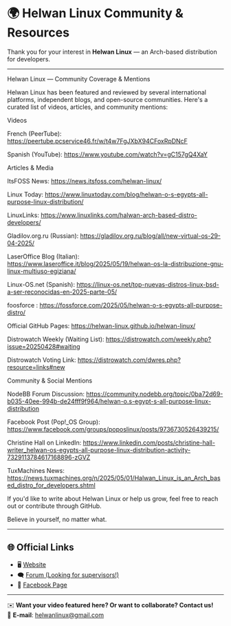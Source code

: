 # 🌍 Helwan Linux Community & Resources

Thank you for your interest in **Helwan Linux** — an Arch-based distribution for developers.

---

Helwan Linux — Community Coverage & Mentions

Helwan Linux has been featured and reviewed by several international platforms, independent blogs, and open-source communities. Here's a curated list of videos, articles, and community mentions:

Videos

French (PeerTube): https://peertube.pcservice46.fr/w/t4w7FgJXbX94CFoxRpDNcF

Spanish (YouTube): https://www.youtube.com/watch?v=gC157gQ4XaY

Articles & Media

ItsFOSS News: https://news.itsfoss.com/helwan-linux/

Linux Today: https://www.linuxtoday.com/blog/helwan-o-s-egypts-all-purpose-linux-distribution/

LinuxLinks: https://www.linuxlinks.com/halwan-arch-based-distro-developers/

Gladilov.org.ru (Russian): https://gladilov.org.ru/blog/all/new-virtual-os-29-04-2025/

LaserOffice Blog (Italian): https://www.laseroffice.it/blog/2025/05/19/helwan-os-la-distribuzione-gnu-linux-multiuso-egiziana/

Linux-OS.net (Spanish): https://linux-os.net/top-nuevas-distros-linux-bsd-a-ser-reconocidas-en-2025-parte-05/

foosforce : https://fossforce.com/2025/05/helwan-o-s-egypts-all-purpose-distro/

Official GitHub Pages: https://helwan-linux.github.io/helwan-linux/

Distrowatch Weekly (Waiting List): https://distrowatch.com/weekly.php?issue=20250428#waiting

Distrowatch Voting Link: https://distrowatch.com/dwres.php?resource=links#new

Community & Social Mentions

NodeBB Forum Discussion: https://community.nodebb.org/topic/0ba72d69-b035-40ee-994b-de24fff9f964/helwan-o.s-egypt-s-all-purpose-linux-distribution

Facebook Post (Pop!_OS Group): https://www.facebook.com/groups/poposlinux/posts/9736730526439215/

Christine Hall on LinkedIn: https://www.linkedin.com/posts/christine-hall-writer_helwan-os-egypts-all-purpose-linux-distribution-activity-7329113784617168896-zGVZ

TuxMachines News: https://news.tuxmachines.org/n/2025/05/01/Halwan_Linux_is_an_Arch_based_distro_for_developers.shtml

If you'd like to write about Helwan Linux or help us grow, feel free to reach out or contribute through GitHub.

Believe in yourself, no matter what.



---

## 🌐 Official Links

- 🖥️ [Website](https://helwan-linux.mystrikingly.com/)  
- 🗨️ [Forum (Looking for supervisors!)](https://helwanlinux.createaforum.com/index.php)  
- 📘 [Facebook Page](https://www.facebook.com/profile.php?id=61571106461288)

---

✉️ **Want your video featured here? Or want to collaborate? Contact us!**  
📧 **E-mail**: helwanlinux@gmail.com
